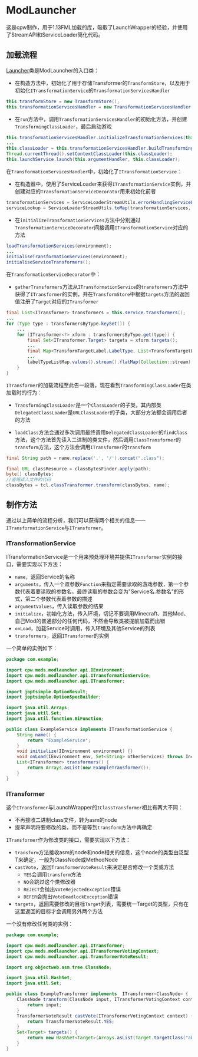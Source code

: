 # ModLauncher

这是cpw制作，用于1.13FML加载的库，吸取了LaunchWrapper的经验，并使用了StreamAPI和ServiceLoader简化代码。

## 加载流程

[Launcher](https://github.com/cpw/modlauncher/blob/master/src/main/java/cpw/mods/modlauncher/Launcher.java)类是ModLauncher的入口类：

* 在构造方法中，初始化了用于存储Transformer的`TransformStore`，以及用于初始化`ITransformationService`的`TransformationServicesHandler`
```java
this.transformStore = new TransformStore();
this.transformationServicesHandler = new TransformationServicesHandler(this.transformStore);
```

* 在`run`方法中，调用`TransformationServicesHandler`的初始化方法，并创建`TransformingClassLoader`，最后启动游戏
```java
this.transformationServicesHandler.initializeTransformationServices(this.argumentHandler, this.environment);
...
this.classLoader = this.transformationServicesHandler.buildTransformingClassLoader(this.launchPlugins, classLoaderBuilder);
Thread.currentThread().setContextClassLoader(this.classLoader);
this.launchService.launch(this.argumentHandler, this.classLoader); 
```

在`TransformationServicesHandler`中，初始化了`ITransformationService`：
* 在构造器中，使用了ServiceLoader来获得`ITransformationService`实例，并创建对应的`TransformationServiceDecorator`用来初始化前者
```java
transformationServices = ServiceLoaderStreamUtils.errorHandlingServiceLoader(ITransformationService.class, serviceConfigurationError -> LOGGER.fatal(MODLAUNCHER, "Encountered serious error loading transformation service, expect problems", serviceConfigurationError));
serviceLookup = ServiceLoaderStreamUtils.toMap(transformationServices, ITransformationService::name, TransformationServiceDecorator::new);
```

* 在`initializeTransformationServices`方法中分别通过`TransformationServiceDecorator`间接调用`ITransformationService`对应的方法
```java
loadTransformationServices(environment);
...
initialiseTransformationServices(environment);
initialiseServiceTransformers();
```

在`TransformationServiceDecorator`中：

* `gatherTransformers`方法从`ITransformationService`的`transformers`方法中获得了`ITransformer`的实例，并在`TransformStore`中根据`targets`方法的返回值注册了`Target`对应的`ITransformer`
```java
final List<ITransformer> transformers = this.service.transformers();
...
for (Type type : transformersByType.keySet()) {
    ...
    for (ITransformer<?> xform : transformersByType.get(type)) {
        final Set<ITransformer.Target> targets = xform.targets();
        ...
        final Map<TransformTargetLabel.LabelType, List<TransformTargetLabel>> labelTypeListMap = targets.stream().map(TransformTargetLabel::new).collect(Collectors.groupingBy(TransformTargetLabel::getLabelType));
        ...
        labelTypeListMap.values().stream().flatMap(Collection::stream).forEach(target -> transformStore.addTransformer(target, xform));
    }
}
```

`ITransformer`的加载流程至此告一段落，现在看到`TransformingClassLoader`在类加载时的行为：

* `TransformingClassLoader`是一个`ClassLoader`的子类，其内部类`DelegatedClassLoader`是`URLClassLoader`的子类，大部分方法都会调用后者的方法

* `loadClass`方法会通过多次调用最终调用`DelegatedClassLoader`的`findClass`方法，这个方法首先读入二进制的类文件，然后调用`ClassTransformer`的`transform`方法，这个方法会调用`ITransformer`的`transform`
```java
final String path = name.replace('.', '/').concat(".class");

final URL classResource = classBytesFinder.apply(path);
byte[] classBytes;
//省略读入文件的代码
classBytes = tcl.classTransformer.transform(classBytes, name);
```

## 制作方法

通过以上简单的流程分析，我们可以获得两个相关的信息——`ITransformationService`与`ITransformer`。

### ITransformationService

ITransformationService是一个用来预处理环境并提供`ITransformer`实例的接口，需要实现以下方法：
* `name`，返回Service的名称
* `arguments`，传入一个双参数`Function`来指定需要读取的游戏参数，第一个参数代表着要读取的参数名，最终读取的参数会变为"Service名.参数名"的形式，第二个参数代表着参数的描述
* `argumentValues`，传入读取参数的结果
* `initialize`，初始化方法，传入环境，切记不要调用Minecraft、其他Mod、自己Mod的普通部分的任何代码，不然会导致类被提前加载而出错
* `onLoad`，加载Service时调用，传入环境及其他Service的列表
* `transformers`，返回`ITransformer`的实例

一个简单的实例如下：
```java
package com.example;

import cpw.mods.modlauncher.api.IEnvironment;
import cpw.mods.modlauncher.api.ITransformationService;
import cpw.mods.modlauncher.api.ITransformer;

import joptsimple.OptionResult;
import joptsimple.OptionSpecBuilder;

import java.util.Arrays;
import java.util.Set;
import java.util.function.BiFunction;

public class ExampleService implements ITransformationService {
    String name() {
        return "ExampleService";
    }
    void initialize(IEnvironment environment) {}
    void onLoad(IEnvironment env, Set<String> otherServices) throws IncompatibleEnvironmentException {}
    List<ITransformer> transformers() {
        return Arrays.asList(new ExampleTransformer());
    }
}
```

### ITransformer

这个`ITransformer`与LaunchWrapper的`IClassTransformer`相比有两大不同：
* 不再接收二进制class文件，转为asm的node
* 提早声明将要修改的类，而不是等到`transform`方法中再确定

`ITransformer`作为修改类的接口，需要实现以下方法：
* `transform`方法接收asm的node和node相关的信息，这个node的类型由泛型T来确定，一般为ClassNode或MethodNode
* `castVote`，返回`TransformerVoteResult`来决定是否修改一个类或方法
    * `YES`会调用`transform`方法
    * `NO`会跳过这个类修改器
    * `REJECT`会抛出`VoteRejectedException`错误
    * `DEFER`会抛出`VoteDeadlockException`错误
* `targets`，返回需要修改的目标`Target`列表，需要统一Target的类型，只有在这里返回的目标才会调用另外两个方法

一个没有修改任何类的实例：
```java
package com.example;

import cpw.mods.modlauncher.api.ITransformer;
import cpw.mods.modlauncher.api.ITransformerVotingContext;
import cpw.mods.modlauncher.api.TransformerVoteResult;

import org.objectweb.asm.tree.ClassNode;

import java.util.HashSet;
import java.util.Set;

public class ExampleTransformer implements  ITransformer<ClassNode> {
    ClassNode transform(ClassNode input, ITransformerVotingContext context) {
        return input;
    }
    TransformerVoteResult castVote(ITransformerVotingContext context) {
        return TransformerVoteResult.YES;
    }
    Set<Target> targets() {
        return new HashSet<Target>(Arrays.asList(Target.targetClass("abc")));
    }
}
```
